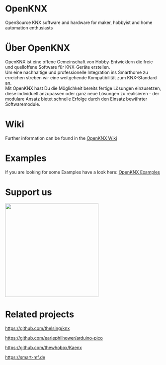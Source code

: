# OpenKNX

OpenSource KNX software and hardware for maker, hobbyist and home automation enthusiasts

# Über OpenKNX

OpenKNX ist eine offene Gemeinschaft von Hobby-Entwicklern die freie und quelloffene Software für KNX-Geräte erstellen.\
Um eine nachhaltige und professionelle Integration ins Smarthome zu erreichen streben wir eine weitgehende Kompatibilität zum KNX-Standard an.\
Mit OpenKNX hast Du die Möglichkeit bereits fertige Lösungen einzusetzen, diese individuell anzupassen oder ganz neue Lösungen zu realisieren - der modulare Ansatz bietet schnelle Erfolge durch den Einsatz bewährter Softwaremodule.

# Wiki

Further information can be found in the [OpenKNX Wiki](https://github.com/OpenKNX/OpenKNX/wiki)

# Examples

If you are looking for some Examples have a look here: [OpenKNX Examples](https://github.com/OpenKNX/Examples)

# Support us
[<img src="https://opencollective.com/webpack/donate/button@2x.png?color=blue" width="300">](https://opencollective.com/openknx-collective/donate)

# Related projects

https://github.com/thelsing/knx

https://github.com/earlephilhower/arduino-pico

https://github.com/thewhobox/Kaenx

https://smart-mf.de
